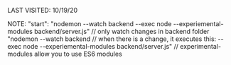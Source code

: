 LAST VISITED: 10/19/20

NOTE:
"start": "nodemon --watch backend --exec node --experiemental-modules backend/server.js"
// only watch changes in backend folder
"nodemon --watch backend
// when there is a change, it executes this:
--exec node --experiemental-modules backend/server.js"
// experimental-modules allow you to use ES6 modules

